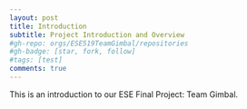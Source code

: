 ```yaml
---
layout: post
title: Introduction
subtitle: Project Introduction and Overview
#gh-repo: orgs/ESE519TeamGimbal/repositories
#gh-badge: [star, fork, follow]
#tags: [test]
comments: true
---
```


This is an introduction to our ESE Final Project: Team Gimbal.
